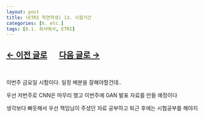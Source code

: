 ```yaml
---
layout: post
title: (ETRI 학연학생) 13. 시험기간
categories: [6. etc.]
tags: [6.1. 회사에서, ETRI]
---
```


## [←  이전 글로](https://maizer2.github.io/6.%20etc2022/2022/04/14/(ETRI-학연학생)-12.-PPT-제작.html) 　 [다음 글로 →](https://maizer2.github.io/6.%20etc2022/2022/04/23/(ETRI-학연학생)-14.-시험-끝.html)

<br/>

이번주 금요일 시험이다.  일정 배분을 잘해야할건데..

우선 저번주로 CNN은 마무리 했고 이번주에 GAN 발표 자료를 만들 예정이다

생각보다 빠듯해서 우선 책임님이 주셨던 자료 공부하고 퇴근 후에는 시험공부를 해야지